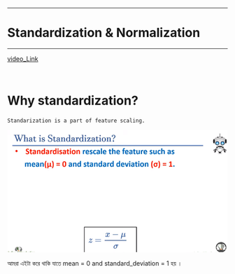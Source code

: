 
---

# Standardization & Normalization

---

[video_Link](https://www.youtube.com/watch?v=pXpZoRIQSL4&list=PLfP3JxW-T70GR0w3zVzG7tgIFI14FZxaj&index=22&ab_channel=IndianAIProduction)


<br>

# Why standardization?

`Standarization is a part of feature scaling.`

![Alt text](image-5.png)

আমরা এইটা করে থাকি যাতে mean = 0 and standard_deviation = 1 হয় । 




